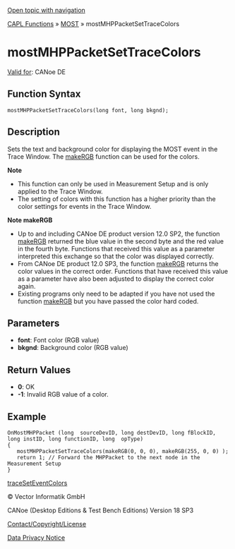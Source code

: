 [Open topic with navigation](../../../../../CANoeDEFamily.htm#Topics/CAPLFunctions/MOST/Functions/CAPLfunctionMOSTMHPPacketSetTraceColors.md)

[CAPL Functions](../../CAPLfunctions.md) » [MOST](../CAPLfunctionsMOSTOverview.md#TraceHighlighting) » mostMHPPacketSetTraceColors

# mostMHPPacketSetTraceColors

[Valid for](../../../Shared/FeatureAvailability.md):  CANoe DE

## Function Syntax

`mostMHPPacketSetTraceColors(long font, long bkgnd);`

## Description

Sets the text and background color for displaying the MOST event in the Trace Window. The [makeRGB](../../Other/Functions/CAPLfunctionMakeRGB.md) function can be used for the colors.

**Note**

- This function can only be used in Measurement Setup and is only applied to the Trace Window.
- The setting of colors with this function has a higher priority than the color settings for events in the Trace Window.

**Note makeRGB**

- Up to and including CANoe DE product version 12.0 SP2, the function [makeRGB](../../Other/Functions/CAPLfunctionMakeRGB.md) returned the blue value in the second byte and the red value in the fourth byte. Functions that received this value as a parameter interpreted this exchange so that the color was displayed correctly.
- From CANoe DE product 12.0 SP3, the function [makeRGB](../../Other/Functions/CAPLfunctionMakeRGB.md) returns the color values in the correct order. Functions that have received this value as a parameter have also been adjusted to display the correct color again.
- Existing programs only need to be adapted if you have not used the function [makeRGB](../../Other/Functions/CAPLfunctionMakeRGB.md) but you have passed the color hard coded.

## Parameters

- **font**: Font color (RGB value)
- **bkgnd**: Background color (RGB value)

## Return Values

- **0**: OK
- **-1**: Invalid RGB value of a color.

## Example

```plaintext
OnMostMHPPacket (long  sourceDevID, long destDevID, long fBlockID, long instID, long functionID, long  opType)
{
   mostMHPPacketSetTraceColors(makeRGB(0, 0, 0), makeRGB(255, 0, 0) );
   return 1; // Forward the MHPPacket to the next node in the Measurement Setup
}
```

[traceSetEventColors](../../Other/Functions/CAPLfunctionTraceSetEventColors.md)

© Vector Informatik GmbH

CANoe (Desktop Editions & Test Bench Editions) Version 18 SP3

[Contact/Copyright/License](../../../Shared/ContactCopyrightLicense.md)

[Data Privacy Notice](https://www.vector.com/int/en/company/get-info/privacy-policy/)